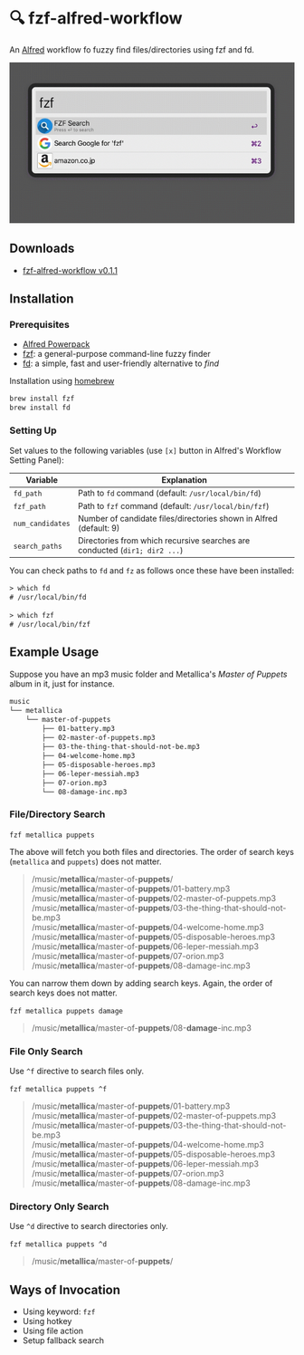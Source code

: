 # 🔍 fzf-alfred-workflow

An [Alfred](https://www.alfredapp.com/) workflow fo fuzzy find files/directories using fzf and fd.

![screenshot](https://github.com/yohasebe/fzf-alfred-workflow/raw/main/files/screenshot.gif)

## Downloads

- [fzf-alfred-workflow v0.1.1](https://github.com/yohasebe/fzf-alfred-workflow/releases/download/0.1.1a/fzf-alfred-workfow.alfredworkflow)

## Installation

### Prerequisites

- [Alfred Powerpack](https://www.alfredapp.com/powerpack/)
- [fzf](https://github.com/junegunn/fzf): a general-purpose command-line fuzzy finder
- [fd](https://github.com/sharkdp/fd): a simple, fast and user-friendly alternative to *find*

Installation using [homebrew](https://brew.sh/)

```shell
brew install fzf
brew install fd
```

### Setting Up

Set values to the following variables (use `[x]` button in Alfred's Workflow Setting Panel):

| Variable       | Explanation                                                              |
| -------------- | ------------------------------------------------------------------------ |
|`fd_path`       | Path to `fd` command (default: `/usr/local/bin/fd`)                      |
|`fzf_path`      | Path to `fzf` command (default: `/usr/local/bin/fzf`)                    |
|`num_candidates`| Number of candidate files/directories shown in Alfred (default: 9)       |
|`search_paths`  | Directories from which recursive searches are conducted (`dir1; dir2 ...`)|

You can check paths to `fd` and `fz` as follows once these have been installed:

```shell
> which fd
# /usr/local/bin/fd

> which fzf
# /usr/local/bin/fzf
```

## Example Usage

Suppose you have an mp3 music folder and Metallica's *Master of Puppets* album in it, just for instance.

```
music
└── metallica
    └── master-of-puppets
        ├── 01-battery.mp3
        ├── 02-master-of-puppets.mp3
        ├── 03-the-thing-that-should-not-be.mp3
        ├── 04-welcome-home.mp3
        ├── 05-disposable-heroes.mp3
        ├── 06-leper-messiah.mp3
        ├── 07-orion.mp3
        └── 08-damage-inc.mp3
```

### File/Directory Search

`fzf metallica puppets`

The above will fetch you both files and directories. The order of search keys (`metallica` and `puppets`) does not matter.

> /music/**metallica**/master-of-**puppets**/ \
> /music/**metallica**/master-of-**puppets**/01-battery.mp3 \
> /music/**metallica**/master-of-**puppets**/02-master-of-puppets.mp3 \
> /music/**metallica**/master-of-**puppets**/03-the-thing-that-should-not-be.mp3 \
> /music/**metallica**/master-of-**puppets**/04-welcome-home.mp3 \
> /music/**metallica**/master-of-**puppets**/05-disposable-heroes.mp3 \
> /music/**metallica**/master-of-**puppets**/06-leper-messiah.mp3 \
> /music/**metallica**/master-of-**puppets**/07-orion.mp3 \
> /music/**metallica**/master-of-**puppets**/08-damage-inc.mp3

You can narrow them down by adding search keys. Again, the order of search keys does not matter.

`fzf metallica puppets damage`

> /music/**metallica**/master-of-**puppets**/08-**damage**-inc.mp3

### File Only Search

Use `^f` directive to search files only.

`fzf metallica puppets ^f`

> /music/**metallica**/master-of-**puppets**/01-battery.mp3 \
> /music/**metallica**/master-of-**puppets**/02-master-of-puppets.mp3 \
> /music/**metallica**/master-of-**puppets**/03-the-thing-that-should-not-be.mp3 \
> /music/**metallica**/master-of-**puppets**/04-welcome-home.mp3 \
> /music/**metallica**/master-of-**puppets**/05-disposable-heroes.mp3 \
> /music/**metallica**/master-of-**puppets**/06-leper-messiah.mp3 \
> /music/**metallica**/master-of-**puppets**/07-orion.mp3 \
> /music/**metallica**/master-of-**puppets**/08-damage-inc.mp3

### Directory Only Search

Use `^d` directive to search directories only.

`fzf metallica puppets ^d`

> /music/**metallica**/master-of-**puppets**/

## Ways of Invocation

- Using keyword: `fzf`
- Using hotkey
- Using file action
- Setup fallback search
